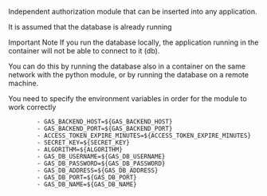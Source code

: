 Independent authorization module that can be inserted into any application.

It is assumed that the database is already running

Important Note
  If you run the database locally, the application running in the container will not be able to connect to it (db). 

  You can do this by running the database also in a container on the same network with the python module, or by running the database on a remote machine.


You need to specify the environment variables in order for the module to work correctly
```
        - GAS_BACKEND_HOST=${GAS_BACKEND_HOST}
        - GAS_BACKEND_PORT=${GAS_BACKEND_PORT}
        - ACCESS_TOKEN_EXPIRE_MINUTES=${ACCESS_TOKEN_EXPIRE_MINUTES}
        - SECRET_KEY=${SECRET_KEY}
        - ALGORITHM=${ALGORITHM}
        - GAS_DB_USERNAME=${GAS_DB_USERNAME}
        - GAS_DB_PASSWORD=${GAS_DB_PASSWORD}
        - GAS_DB_ADDRESS=${GAS_DB_ADDRESS}
        - GAS_DB_PORT=${GAS_DB_PORT}
        - GAS_DB_NAME=${GAS_DB_NAME}
```

